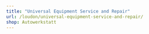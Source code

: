 ```yaml
---
title: "Universal Equipment Service and Repair"
url: /loudon/universal-equipment-service-and-repair/
shop: Autowerkstatt
---
```

